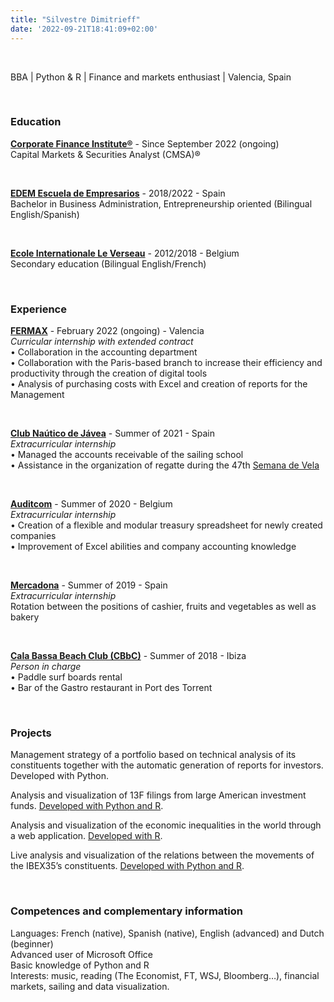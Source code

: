 ```yaml
---
title: "Silvestre Dimitrieff"
date: '2022-09-21T18:41:09+02:00'
---
```

<p>&nbsp;</p>

<p class="cv_header">BBA | Python & R | Finance and markets enthusiast | Valencia, Spain</p>

<p>&nbsp;</p>

### Education

**[Corporate Finance Institute®](https://corporatefinanceinstitute.com/ "Check CFI's website")** - Since September 2022 (ongoing)<br>
Capital Markets & Securities Analyst (CMSA)®
<p>&nbsp;</p>

**[EDEM Escuela de Empresarios](https://edem.eu/en/ "Check EDEM's website")** -  2018/2022 - Spain<br>
Bachelor in Business Administration, Entrepreneurship oriented (Bilingual English/Spanish)<br>
<p>&nbsp;</p>

**[Ecole Internationale Le Verseau](https://www.eiverseau.be/ "Check Le Verseau's website")** - 2012/2018 - Belgium<br>
Secondary education (Bilingual English/French)
<p>&nbsp;</p>

### Experience

**[FERMAX](https://www.fermax.com/intl-en "Check FERMAX's website")** - February 2022 (ongoing) - Valencia<br>
_Curricular internship with extended contract_<br>
• Collaboration in the accounting department<br>
•	Collaboration with the Paris-based branch to increase their efficiency and productivity through the creation of digital tools<br>
•	Analysis of purchasing costs with Excel and creation of reports for the Management<br>
<p>&nbsp;</p>

**[Club Naútico de Jávea](https://cnjavea.net/ "Check CNJ's website")** - Summer of 2021 - Spain<br>
_Extracurricular internship_<br>
• Managed the accounts receivable of the sailing school<br>
•	Assistance in the organization of regatte during the 47th [Semana de Vela](https://www.abc.es/deportes/vela/vela-ligera/abci-115-regatistas-participaronn-47-semana-vela-club-nautico-javea-202108161253_noticia.html "More info on that")<br>
<p>&nbsp;</p>

**[Auditcom](https://www.companyweb.be/societe/auditcom/sprl/439360312 "Check Auditcom's website")** - Summer of 2020 - Belgium<br>
_Extracurricular internship_<br>
•	Creation of a flexible and modular treasury spreadsheet for newly created companies<br>
•	Improvement of Excel abilities and company accounting knowledge<br>
<p>&nbsp;</p>

**[Mercadona](https://www.mercadona.es/ "Check Mercadona's website")** - Summer of 2019 - Spain<br>
_Extracurricular internship_<br>
Rotation between the positions of cashier, fruits and vegetables as well as bakery<br>
<p>&nbsp;</p>

**[Cala Bassa Beach Club (CBbC)](https://www.cbbcgroup.com/cbbc/cala-bassa-beach-club/ "Check CBbC's website")** - Summer of 2018 - Ibiza<br>
_Person in charge_<br>
•	Paddle surf boards rental<br>
•	Bar of the Gastro restaurant in Port des Torrent<br>
<p>&nbsp;</p>

### Projects

Management strategy of a portfolio based on technical analysis of its constituents together with the automatic generation of reports for investors. Developed with Python. 

Analysis and visualization of 13F filings from large American investment funds. [Developed with Python and R](/work/funds-analysis).

Analysis and visualization of the economic inequalities in the world through a web application. [Developed with R](/work/inequality).

Live analysis and visualization of the relations between the movements of the IBEX35’s constituents. [Developed with Python and R](/work/sm-viz). 
<p>&nbsp;</p>

### Competences and complementary information

Languages: French (native), Spanish (native), English (advanced) and Dutch (beginner)<br>
Advanced user of Microsoft Office<br>
Basic knowledge of Python and R<br>
Interests: music, reading (The Economist, FT, WSJ, Bloomberg…), financial markets, sailing and data visualization.<br>




